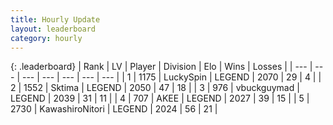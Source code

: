 ```yaml
---
title: Hourly Update
layout: leaderboard
category: hourly
---
```


{: .leaderboard}
| Rank | LV | Player | Division | Elo | Wins | Losses |
| --- | --- | --- | --- | --- | --- | --- |
| <span data-change="0">1</span> | 1175 | <span title="ID: 498412">LuckySpin</span> | LEGEND | <span data-change="0">2070</span> | <span data-change="0">29</span> | <span data-change="0">4</span> |
| <span data-change="0">2</span> | 1552 | <span title="ID: 353063">Sktima</span> | LEGEND | <span data-change="5">2050</span> | <span data-change="1">47</span> | <span data-change="0">18</span> |
| <span data-change="0">3</span> | 976 | <span title="ID: 418052">vbuckguymad</span> | LEGEND | <span data-change="0">2039</span> | <span data-change="0">31</span> | <span data-change="0">11</span> |
| <span data-change="1">4</span> | 707 | <span title="ID: 455100">AKEE</span> | LEGEND | <span data-change="7">2027</span> | <span data-change="1">39</span> | <span data-change="0">15</span> |
| <span data-change="-1">5</span> | 2730 | <span title="ID: 164871">KawashiroNitori</span> | LEGEND | <span data-change="0">2024</span> | <span data-change="0">56</span> | <span data-change="0">21</span> |